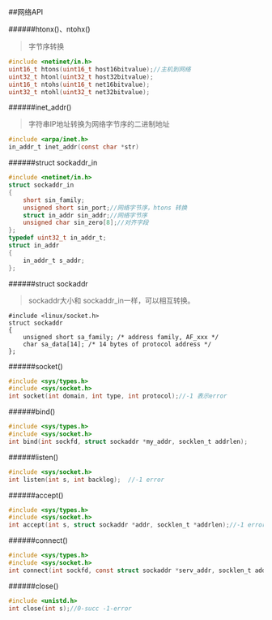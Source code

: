 ##网络API

######htonx()、ntohx()
>字节序转换
```c
#include <netinet/in.h>
uint16_t htons(uint16_t host16bitvalue);//主机到网络
uint32_t htonl(uint32_t host32bitvalue);
uint16_t ntohs(uint16_t net16bitvalue);
uint32_t ntohl(uint32_t net32bitvalue);
```


######inet_addr()
>字符串IP地址转换为网络字节序的二进制地址
```c
#include <arpa/inet.h>
in_addr_t inet_addr(const char *str)
```

######struct sockaddr_in
```c
#include <netinet/in.h>
struct sockaddr_in
{
    short sin_family;
    unsigned short sin_port;//网络字节序，htons 转换
    struct in_addr sin_addr;//网络字节序
    unsigned char sin_zero[8];//对齐字段
};
typedef uint32_t in_addr_t;
struct in_addr
{
    in_addr_t s_addr;
};
```
######struct sockaddr

>sockaddr大小和 sockaddr_in一样，可以相互转换。
```
#include <linux/socket.h>
struct sockaddr 
{
    unsigned short sa_family; /* address family, AF_xxx */
    char sa_data[14]; /* 14 bytes of protocol address */
};
```

######socket()

```c
#include <sys/types.h>
#include <sys/socket.h>
int socket(int domain, int type, int protocol);//-1 表示error
```

######bind()
```c
#include <sys/types.h>
#include <sys/socket.h>
int bind(int sockfd, struct sockaddr *my_addr, socklen_t addrlen); 
```


######listen()

```c
#include <sys/socket.h>
int listen(int s, int backlog);  //-1 error
```

######accept()
```c
#include <sys/types.h>
#include <sys/socket.h>
int accept(int s, struct sockaddr *addr, socklen_t *addrlen);//-1 error
```

######connect()

```c
#include <sys/types.h>
#include <sys/socket.h>
int connect(int sockfd, const struct sockaddr *serv_addr, socklen_t addrlen);//-1 error
```


######close()

```c
#include <unistd.h>
int close(int s);//0-succ -1-error

```



